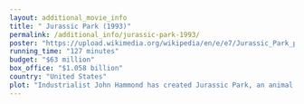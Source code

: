 ```yaml
---
layout: additional_movie_info
title: " Jurassic Park (1993)"
permalink: /additional_info/jurassic-park-1993/
poster: "https://upload.wikimedia.org/wikipedia/en/e/e7/Jurassic_Park_poster.jpg"
running_time: "127 minutes"
budget: "$63 million"
box_office: "$1.058 billion"
country: "United States"
plot: "Industrialist John Hammond has created Jurassic Park, an animal theme park of cloned dinosaurs, on the island of Isla Nublar, near the coast of Costa Rica. After a Velociraptor kills a handler, the park's investors, represented by lawyer Donald Gennaro, demand a safety certification. Gennaro invites chaotician Ian Malcolm, and Hammond invites paleontologist Alan Grant and paleobotanist Ellie Sattler. Upon arrival, the group is shocked to see living Brachiosaurus and Parasaurolophus. At the park's visitor center, the group learns that the cloning was accomplished by extracting dinosaur DNA from prehistoric mosquitoes preserved in amber. DNA from frogs, among other animals, was used to fill in gaps in the dinosaurs' genome.\n\nTo prevent breeding, the dinosaurs were made female by direct chromosome manipulation. The group witnesses the hatching of a baby Velociraptor and visits the raptor enclosure. During lunch, the group debates the ethics of cloning and the park's creation. Malcolm warns of the implications of genetic engineering while Grant and Sattler express uncertainty over the ability of humans and dinosaurs to coexist. Hammond's grandchildren, Lex and Tim, join the others for a park tour while Hammond oversees them from the control room. Most of the dinosaurs fail to appear, and the group encounters a sick Triceratops. The tour is cut short as a tropical storm approaches. The park employees leave for the mainland on a boat while the visitors return to their railed-electric tour vehicles, except Sattler, who stays behind with the park's veterinarian, Doctor Harding, to study the Triceratops.\n\nJurassic Park's disgruntled lead computer programmer, Dennis Nedry, was previously bribed by Lewis Dodgson, a man working for Hammond's corporate rival, to steal frozen dinosaur embryos. He deactivates the park's security system to access the embryo storage room and stores them inside a container disguised as a Barbasol shaving cream can. Nedry's sabotage cuts power to the tour vehicles, stranding them as they near the park's Tyrannosaurus rex paddock. Most of the park's electric fences have also been deactivated, allowing the Tyrannosaurus to escape and attack the group. After the Tyrannosaurus overturns a tour vehicle, it injures Malcolm and devours Gennaro while Grant, Lex, and Tim escape. On his way to deliver the embryos to the island's docks, Nedry gets lost in the rain, crashes his Jeep Wrangler and is killed by a venom-spitting Dilophosaurus.\n\nSattler helps the game warden Robert Muldoon search for survivors; they find Malcolm just before the Tyrannosaurus returns and chases them away. Grant, Tim, and Lex take shelter in a treetop and encounter a Brachiosaurus herd. Back at the visitor center, Sattler convinces Hammond not to recreate the park, as his vision is beyond human control. Grant and the kids discover the broken shells of dinosaur eggs the following morning. Grant concludes that the dinosaurs are breeding, which is possible because of amphibian DNA—animals like West African frogs can change their sex in a single-sex environment, enabling the dinosaurs to breed. The three later encounter a Gallimimus stampede being hunted by the Tyrannosaurus.\n\nUnable to decipher Nedry's code to reactivate the security system, Hammond and chief engineer Ray Arnold decide to reboot the park's systems. The group shuts down the park's power grid and retreats to an emergency bunker while Arnold heads to a maintenance shed to complete the rebooting process. When Arnold fails to return, Sattler and Muldoon head over, discovering the shutdown has released the Velociraptors. Muldoon distracts two of them while Sattler turns the power back on before being attacked by the third and discovering Arnold's severed arm. At the same time, Muldoon is caught off-guard and killed by a Velociraptor.\n\nGrant, Tim, and Lex reach the visitor center. Grant heads out to look for Sattler, leaving Tim and Lex inside. The raptors appear and pursue Tim and Lex throughout a kitchen, but they escape, locking one in a freezer before joining Grant and Sattler. The group reaches the control room, and Lex restores the park's systems, allowing them to contact Hammond, who calls for help. As they try to leave, they are cornered by the two remaining raptors, but the Tyrannosaurus appears and dispatches them while the group flees. Hammond arrives in a jeep with Malcolm and they board a helicopter to leave the island."
---
```

